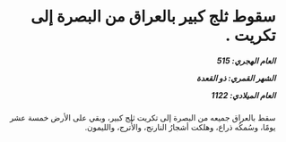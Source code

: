 <h1 dir="rtl">سقوط ثلج كبير بالعراق من البصرة إلى تكريت .</h1>

<h5 dir="rtl">العام الهجري:  515

الشهر القمري: ذو القعدة

العام الميلادي: 1122</h5>

<p dir="rtl">سقط بالعراق جميعه من البصرة إلى تكريت ثلج كبير، وبقي على الأرض خمسة عشر يومًا، وسُمكُه ذراع، وهلكت أشجارُ النارنج، والأُترج، والليمون.</p></br>
